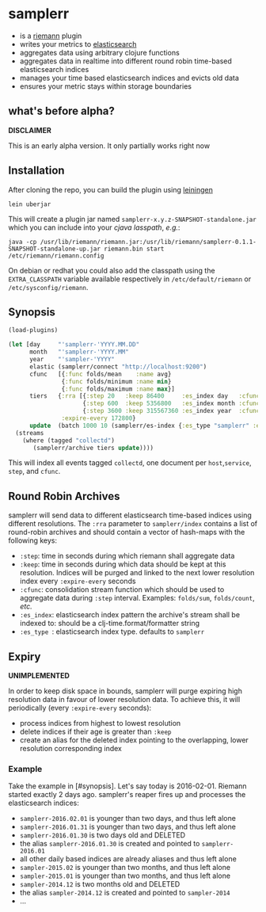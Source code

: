 # samplerr

* is a [riemann](http://riemann.io/) plugin
* writes your metrics to [elasticsearch](http://elastic.co/products/elasticsearch)
* aggregates data using arbitrary clojure functions
* aggregates data in realtime into different round robin time-based elasticsearch indices
* manages your time based elasticsearch indices and evicts old data
* ensures your metric stays within storage boundaries

## what's before alpha?

**DISCLAIMER**

This is an early alpha version. It only partially works right now

## Installation

After cloning the repo, you can build the plugin using [leiningen](/technomancy/leiningen)

```
lein uberjar
```

This will create a plugin jar named `samplerr-x.y.z-SNAPSHOT-standalone.jar` which you can include into your *cjava lasspath*, *e.g.*:

```
java -cp /usr/lib/riemann/riemann.jar:/usr/lib/riemann/samplerr-0.1.1-SNAPSHOT-standalone-up.jar riemann.bin start /etc/riemann/riemann.config
```

On debian or redhat you could also add the classpath using the `EXTRA_CLASSPATH` variable available respectively in `/etc/default/riemann` or `/etc/sysconfig/riemann`.

## Synopsis

```clojure
(load-plugins)

(let [day     "'samplerr-'YYYY.MM.DD"
      month   "'samplerr-'YYYY.MM"
      year    "'sampler-'YYYY"
      elastic (samplerr/connect "http://localhost:9200")
      cfunc   [{:func folds/mean    :name avg}
               {:func folds/minimum :name min}
               {:func folds/maximum :name max}]
      tiers   {:rra [{:step 20   :keep 86400     :es_index day   :cfunc cfunc}
                     {:step 600  :keep 5356800   :es_index month :cfunc cfunc}
                     {:step 3600 :keep 315567360 :es_index year  :cfunc cfunc}]
               :expire-every 172800}
      update  (batch 1000 10 (samplerr/es-index {:es_type "samplerr" :es_conn elastic))]
  (streams
    (where (tagged "collectd")
       (samplerr/archive tiers update))))
```

This will index all events tagged `collectd`, one document per `host`,`service`, `step`, and `cfunc`.

## Round Robin Archives

samplerr will send data to different elasticsearch time-based indices using different resolutions. The `:rra` parameter to `samplerr/index` contains a list of round-robin archives and should contain a vector of hash-maps with the following keys:

* `:step`: time in seconds during which riemann shall aggregate data
* `:keep`: time in seconds during which data should be kept at this resolution. Indices will be purged and linked to the next lower resolution index every `:expire-every` seconds
* `:cfunc`: consolidation stream function which should be used to aggregate data during `:step` interval. Examples: `folds/sum`, `folds/count`, *etc.*
* `:es_index`: elasticsearch index pattern the archive's stream shall be indexed to: should be a clj-time.format/formatter string
* `:es_type `: elasticsearch index type. defaults to `samplerr`

## Expiry

**UNIMPLEMENTED**

In order to keep disk space in bounds, samplerr will purge expiring high resolution data in favour of lower resolution data. To achieve this, it will periodically (every `:expire-every` seconds):

* process indices from highest to lowest resolution
* delete indices if their age is greater than `:keep`
* create an alias for the deleted index pointing to the overlapping, lower resolution corresponding index

### Example

Take the example in [#synopsis]. Let's say today is 2016-02-01.
Riemann started exactly 2 days ago. samplerr's reaper fires up and processes the elasticsearch indices:

* `samplerr-2016.02.01` is younger than two days, and thus left alone
* `samplerr-2016.01.31` is younger than two days, and thus left alone
* `samplerr-2016.01.30` is two days old and DELETED
* the alias `samplerr-2016.01.30` is created and pointed to `samplerr-2016.01`
* all other daily based indices are already aliases and thus left alone
* `sampler-2015.02` is younger than two months, and thus left alone
* `sampler-2015.01` is younger than two months, and thus left alone
* `sampler-2014.12` is two months old and DELETED
* the alias `sampler-2014.12` is created and pointed to `sampler-2014`
* …

